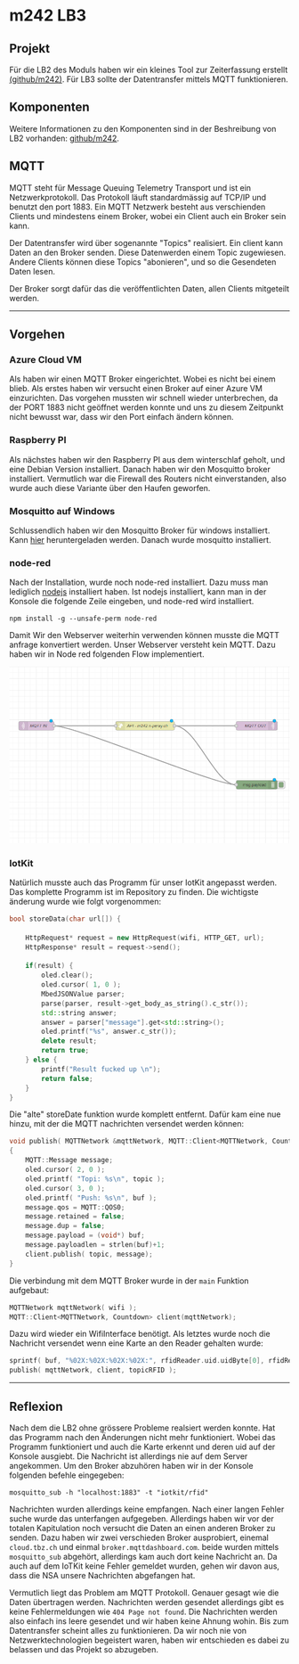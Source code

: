# m242 LB3

## Projekt

Für die LB2 des Moduls haben wir ein kleines Tool zur Zeiterfassung erstellt [(github/m242)](https://github.com/NathanPeray/m242). Für LB3 sollte der Datentransfer mittels MQTT funktionieren.

## Komponenten

Weitere Informationen zu den Komponenten sind in der Beshreibung von LB2 vorhanden: [github/m242](https://github.com/NathanPeray/m242).
## MQTT

MQTT steht für Message Queuing Telemetry Transport und ist ein Netzwerkprotokoll. Das Protokoll läuft standardmässig auf TCP/IP und benutzt den port 1883. Ein MQTT Netzwerk besteht aus verschienden Clients und mindestens einem Broker, wobei ein Client auch ein Broker sein kann.

Der Datentransfer wird über sogenannte "Topics" realisiert. Ein client kann Daten an den Broker senden. Diese Datenwerden einem Topic zugewiesen. Andere Clients können diese Topics "abonieren", und so die Gesendeten Daten lesen.

Der Broker sorgt dafür das die veröffentlichten Daten, allen Clients mitgeteilt werden.

---
## Vorgehen

### Azure Cloud VM
Als haben wir einen MQTT Broker eingerichtet. Wobei es nicht bei einem blieb. Als erstes haben wir versucht einen Broker auf einer Azure VM einzurichten. Das vorgehen mussten wir schnell wieder unterbrechen, da der PORT 1883 nicht geöffnet werden konnte und uns zu diesem Zeitpunkt nicht bewusst war, dass wir den Port einfach ändern können.

### Raspberry PI
Als nächstes haben wir den Raspberry PI aus dem winterschlaf geholt, und eine Debian Version installiert. Danach haben wir den Mosquitto broker installiert. Vermutlich war die Firewall des Routers nicht einverstanden, also wurde auch diese Variante über den Haufen geworfen.

### Mosquitto auf Windows
Schlussendlich haben wir den Mosquitto Broker für windows installiert. Kann [hier](https://mosquitto.org/download/) heruntergeladen werden. Danach wurde mosquitto installiert.


### node-red
Nach der Installation, wurde noch node-red installiert. Dazu muss man lediglich [nodejs](https://nodejs.org/en/) installiert haben. Ist nodejs installiert, kann man in der Konsole die folgende Zeile eingeben, und node-red wird installiert.

```
npm install -g --unsafe-perm node-red
```

Damit Wir den Webserver weiterhin verwenden können musste die MQTT anfrage konvertiert werden. Unser Webserver versteht kein MQTT. Dazu haben wir in Node red folgenden Flow implementiert.

![Img](node-red.png)

### IotKit

Natürlich musste auch das Programm für unser IotKit angepasst werden. Das komplette Programm ist im Repository zu finden. Die wichtigste änderung wurde wie folgt vorgenommen:

```cpp
bool storeData(char url[]) {

    HttpRequest* request = new HttpRequest(wifi, HTTP_GET, url);
    HttpResponse* result = request->send();

    if(result) {
        oled.clear();
        oled.cursor( 1, 0 );   
        MbedJSONValue parser;
        parse(parser, result->get_body_as_string().c_str());
        std::string answer;
        answer = parser["message"].get<std::string>();
        oled.printf("%s", answer.c_str());
        delete result;
        return true;
    } else {
        printf("Result fucked up \n");
        return false;
    }
}
```

Die "alte" storeDate funktion wurde komplett entfernt. Dafür kam eine nue hinzu, mit der die MQTT nachrichten versendet werden können:

```cpp
void publish( MQTTNetwork &mqttNetwork, MQTT::Client<MQTTNetwork, Countdown> &client, char* topic )
{
    MQTT::Message message;    
    oled.cursor( 2, 0 );
    oled.printf( "Topi: %s\n", topic );
    oled.cursor( 3, 0 );    
    oled.printf( "Push: %s\n", buf );
    message.qos = MQTT::QOS0;
    message.retained = false;
    message.dup = false;
    message.payload = (void*) buf;
    message.payloadlen = strlen(buf)+1;
    client.publish( topic, message);  
}
```
Die verbindung mit dem MQTT Broker wurde in der ```main``` Funktion aufgebaut:

```cpp
MQTTNetwork mqttNetwork( wifi );
MQTT::Client<MQTTNetwork, Countdown> client(mqttNetwork);
```

Dazu wird wieder ein WifiInterface benötigt. Als letztes wurde noch die Nachricht versendet wenn eine Karte an den Reader gehalten wurde:

```cpp
sprintf( buf, "%02X:%02X:%02X:%02X:", rfidReader.uid.uidByte[0], rfidReader.uid.uidByte[1], rfidReader.uid.uidByte[2], rfidReader.uid.uidByte[3] );
publish( mqttNetwork, client, topicRFID );    
```

---

## Reflexion

Nach dem die LB2 ohne grössere Probleme realsiert werden konnte. Hat das Programm nach den Änderungen nicht mehr funktioniert. Wobei das Programm funktioniert und auch die Karte erkennt und deren uid auf der Konsole ausgiebt. Die Nachricht ist allerdings nie auf dem Server angekommen. Um den Broker abzuhören haben wir in der Konsole folgenden befehle eingegeben:

```
mosquitto_sub -h "localhost:1883" -t "iotkit/rfid"
```

Nachrichten wurden allerdings keine empfangen. Nach einer langen Fehler suche wurde das unterfangen aufgegeben. Allerdings haben wir vor der totalen Kapitulation noch versucht die Daten an einen anderen Broker zu senden. Dazu haben wir zwei verschieden Broker ausprobiert, einemal ```cloud.tbz.ch``` und einmal ```broker.mqttdashboard.com```. beide wurden mittels ```mosquitto_sub``` abgehört, allerdings kam auch dort keine Nachricht an. Da auch auf dem IoTKit keine Fehler gemeldet wurden, gehen wir davon aus, dass die NSA unsere Nachrichten abgefangen hat.

Vermutlich liegt das Problem am MQTT Protokoll. Genauer gesagt wie die Daten übertragen werden. Nachrichten werden gesendet allerdings gibt es keine Fehlermeldungen wie ```404 Page not found```. Die Nachrichten werden also einfach ins leere gesendet und wir haben keine Ahnung wohin. Bis zum Datentransfer scheint alles zu funktionieren. Da wir noch nie von Netzwerktechnologien begeistert waren, haben wir entschieden es dabei zu belassen und das Projekt so abzugeben. 
